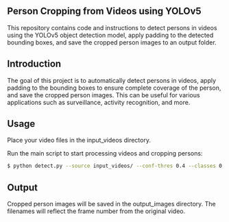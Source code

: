 ## Person Cropping from Videos using YOLOv5
This repository contains code and instructions to detect persons in videos using the YOLOv5 object detection model, apply padding to the detected bounding boxes, and save the cropped person images to an output folder.


## Introduction
The goal of this project is to automatically detect persons in videos, apply padding to the bounding boxes to ensure complete coverage of the person, and save the cropped person images. This can be useful for various applications such as surveillance, activity recognition, and more.


## Usage
Place your video files in the input_videos directory.

Run the main script to start processing videos and cropping persons:

```bash
$ python detect.py --source input_videos/ --conf-thres 0.4 --classes 0 --save-crop --project output_images/ --name personcrops/ --nosave
```


## Output
Cropped person images will be saved in the output_images directory. The filenames will reflect the frame number from the original video.

